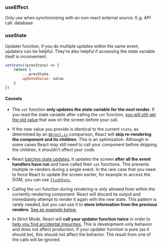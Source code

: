### useEffect
Only use when synchronizing with an non-react external source. E.g: API call. database

### useState

Updater function, if you do multiple updates within the same event, updaters can be helpful. They’re also helpful if accessing the state variable itself is inconvenient . 
```jsx
setState((prevState) => {
	return {
		...prevState,
		updatedValue: value
	}
})
```

#### Caveats[](https://react.dev/reference/react/useState#setstate-caveats "Link for Caveats")

- The `set` function **only updates the state variable for the _next_ render**. If you read the state variable after calling the `set` function, [you will still get the old value](https://react.dev/reference/react/useState#ive-updated-the-state-but-logging-gives-me-the-old-value) that was on the screen before your call.
    
- If the new value you provide is identical to the current `state`, as determined by an [`Object.is`](https://developer.mozilla.org/en-US/docs/Web/JavaScript/Reference/Global_Objects/Object/is) comparison, React will **skip re-rendering the component and its children.** This is an optimization. Although in some cases React may still need to call your component before skipping the children, it shouldn’t affect your code.
    
- React [batches state updates.](https://react.dev/learn/queueing-a-series-of-state-updates) It updates the screen **after all the event handlers have run** and have called their `set` functions. This prevents multiple re-renders during a single event. In the rare case that you need to force React to update the screen earlier, for example to access the DOM, you can use [`flushSync`.](https://react.dev/reference/react-dom/flushSync)
    
- Calling the `set` function _during rendering_ is only allowed from within the currently rendering component. React will discard its output and immediately attempt to render it again with the new state. This pattern is rarely needed, but you can use it to **store information from the previous renders**. [See an example below.](https://react.dev/reference/react/useState#storing-information-from-previous-renders)
    
- In Strict Mode, React will **call your updater function twice** in order to [help you find accidental impurities.](https://react.dev/reference/react/useState#my-initializer-or-updater-function-runs-twice) This is development-only behavior and does not affect production. If your updater function is pure (as it should be), this should not affect the behavior. The result from one of the calls will be ignored.